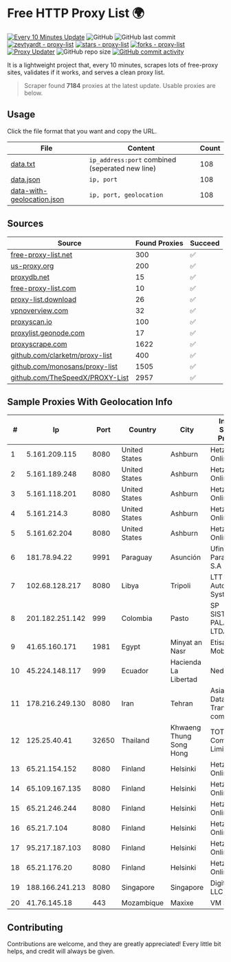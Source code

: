 
# Free HTTP Proxy List 🌍

[![Every 10 Minutes Update](https://github.com/mertguvencli/http-proxy-list/actions/workflows/main.yml/badge.svg?branch=main)](https://github.com/mertguvencli/http-proxy-list/actions/workflows/main.yml)
![GitHub](https://img.shields.io/github/license/mertguvencli/http-proxy-list)
![GitHub last commit](https://img.shields.io/github/last-commit/mertguvencli/http-proxy-list)
[![zevtyardt - proxy-list](https://img.shields.io/static/v1?label=zevtyardt&message=proxy-list&color=blue&logo=github)](https://github.com/zevtyardt/proxy-list "Go to GitHub repo")
[![stars - proxy-list](https://img.shields.io/github/stars/zevtyardt/proxy-list?style=social)](https://github.com/zevtyardt/proxy-list)
[![forks - proxy-list](https://img.shields.io/github/forks/zevtyardt/proxy-list?style=social)](https://github.com/zevtyardt/proxy-list)
[![Proxy Updater](https://github.com/zevtyardt/proxy-list/workflows/Proxy%20Updater/badge.svg)](https://github.com/zevtyardt/proxy-list/actions?query=workflow:"Proxy+Updater")
![GitHub repo size](https://img.shields.io/github/repo-size/zevtyardt/proxy-list)
[![GitHub commit activity](https://img.shields.io/github/commit-activity/m/zevtyardt/proxy-list?logo=commits)](https://github.com/zevtyardt/proxy-list/commits/main)

It is a lightweight project that, every 10 minutes, scrapes lots of free-proxy sites, validates if it works, and serves a clean proxy list.

> Scraper found **7184** proxies at the latest update. Usable proxies are below.

## Usage

Click the file format that you want and copy the URL.

|File|Content|Count|
|----|-------|-----|
|[data.txt](https://raw.githubusercontent.com/mertguvencli/http-proxy-list/main/proxy-list/data.txt)|`ip_address:port` combined (seperated new line)|108|
|[data.json](https://raw.githubusercontent.com/mertguvencli/http-proxy-list/main/proxy-list/data.json)|`ip, port`|108|
|[data-with-geolocation.json](https://raw.githubusercontent.com/mertguvencli/http-proxy-list/main/proxy-list/data-with-geolocation.json)|`ip, port, geolocation`|108|

## Sources

|Source|Found Proxies|Succeed|
|------|-------------|-------|
|[free-proxy-list.net](https://free-proxy-list.net)|300|✅|
|[us-proxy.org](https://www.us-proxy.org)|200|✅|
|[proxydb.net](http://proxydb.net)|15|✅|
|[free-proxy-list.com](https://free-proxy-list.com/?page=&port=&type%5B%5D=http&type%5B%5D=https&up_time=0&search=Search)|10|✅|
|[proxy-list.download](https://www.proxy-list.download/HTTP)|26|✅|
|[vpnoverview.com](https://vpnoverview.com/privacy/anonymous-browsing/free-proxy-servers)|32|✅|
|[proxyscan.io](https://www.proxyscan.io)|100|✅|
|[proxylist.geonode.com](https://proxylist.geonode.com/api/proxy-list?limit=300&page=1&sort_by=lastChecked&sort_type=desc&protocols=http,https)|17|✅|
|[proxyscrape.com](https://api.proxyscrape.com/v2/?request=displayproxies&protocol=http&timeout=10000&country=all&ssl=all&anonymity=all)|1622|✅|
|[github.com/clarketm/proxy-list](https://raw.githubusercontent.com/clarketm/proxy-list/master/proxy-list-raw.txt)|400|✅|
|[github.com/monosans/proxy-list](https://raw.githubusercontent.com/monosans/proxy-list/main/proxies/http.txt)|1505|✅|
|[github.com/TheSpeedX/PROXY-List](https://raw.githubusercontent.com/TheSpeedX/PROXY-List/master/http.txt)|2957|✅|


## Sample Proxies With Geolocation Info

|#|Ip|Port|Country|City|Internet Service Provider|
|-|--|----|-------|----|-------------------------|
|1|5.161.209.115|8080|United States|Ashburn|Hetzner Online GmbH|
|2|5.161.189.248|8080|United States|Ashburn|Hetzner Online GmbH|
|3|5.161.118.201|8080|United States|Ashburn|Hetzner Online GmbH|
|4|5.161.214.3|8080|United States|Ashburn|Hetzner Online GmbH|
|5|5.161.62.204|8080|United States|Ashburn|Hetzner Online GmbH|
|6|181.78.94.22|9991|Paraguay|Asunción|Ufinet Paraguay S.A|
|7|102.68.128.217|8080|Libya|Tripoli|LTT Autonomous System|
|8|201.182.251.142|999|Colombia|Pasto|SP SISTEMAS PALACIOS LTDA|
|9|41.65.160.171|1981|Egypt|Minyat an Nasr|Etisalat Misr Mobile BB|
|10|45.224.148.117|999|Ecuador|Hacienda La Libertad|Nedetel S.A.|
|11|178.216.249.130|8080|Iran|Tehran|Asiatech Data Transmission company|
|12|125.25.40.41|32650|Thailand|Khwaeng Thung Song Hong|TOT Public Company Limited|
|13|65.21.154.152|8080|Finland|Helsinki|Hetzner Online GmbH|
|14|65.109.167.135|8080|Finland|Helsinki|Hetzner Online GmbH|
|15|65.21.246.244|8080|Finland|Helsinki|Hetzner Online GmbH|
|16|65.21.7.104|8080|Finland|Helsinki|Hetzner Online GmbH|
|17|95.217.187.103|8080|Finland|Helsinki|Hetzner Online GmbH|
|18|65.21.176.20|8080|Finland|Helsinki|Hetzner Online GmbH|
|19|188.166.241.213|8080|Singapore|Singapore|DigitalOcean, LLC|
|20|41.76.145.18|443|Mozambique|Maxixe|VM  S.A|



## Contributing

Contributions are welcome, and they are greatly appreciated! Every
little bit helps, and credit will always be given.

